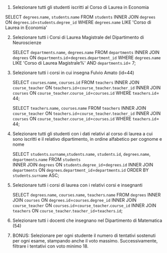 1. Selezionare tutti gli studenti iscritti al Corso di Laurea in Economia

SELECT `degrees`.`name`, `students`.`name` 
FROM `students` 
INNER JOIN `degrees` 
ON `degrees`.`id`=`students`.`degree_id` 
WHERE `degrees`.`name` LIKE 'Corso di Laurea in Economia'

2. Selezionare tutti i Corsi di Laurea Magistrale del Dipartimento di Neuroscienze

    SELECT `departments`.`name`, `degrees`.`name` FROM `departments` 
    INNER JOIN `degrees` 
    ON `departments`.`id`=`degrees`.`department_id` 
    WHERE `degrees`.`name` LIKE 'Corso di Laurea Magistrale%' 
    AND `departments`.`id`= 7;

3. Selezionare tutti i corsi in cui insegna Fulvio Amato (id=44)

    SELECT `courses`.`name`, `courses`.`id`
    FROM `teachers`
    INNER JOIN `course_teacher`
    ON `teachers`.`id`=`course_teacher`.`teacher_id`
    INNER JOIN `courses`
    ON `course_teacher`.`course_id`=`courses`.`id`
    WHERE `teachers`.`id`= 44;

    SELECT `teachers`.`name`, `courses`.`name`
    FROM `teachers`
    INNER JOIN `course_teacher`
    ON `teachers`.`id`=`course_teacher`.`teacher_id`
    INNER JOIN `courses`
    ON `course_teacher`.`course_id`=`courses`.`id`
    WHERE `teachers`.`id`= 44;

4. Selezionare tutti gli studenti con i dati relativi al corso di laurea a cui sono iscritti e il relativo dipartimento, in ordine alfabetico per cognome e nome

    SELECT `students`.`surname`,`students`.`name`, `students`.`id`, `degrees`.`name`, `departments`.`name`
    FROM `students`  
    INNER JOIN `degrees`
    ON `students`.`degree_id`=`degrees`.`id`
    INNER JOIN `departments`
    ON `degrees`.`department_id`=`departments`.`id`
    ORDER BY `students`.`surname` ASC;

5. Selezionare tutti i corsi di laurea con i relativi corsi e insegnanti

    SELECT `degrees`.`name`, `courses`.`name`, `teachers`.`name`
    FROM `degrees`
    INNER JOIN `courses`
    ON `degrees`.`id`=`courses`.`degree_id`
    INNER JOIN `course_teacher`
    ON `courses`.`id`=`course_teacher`.`course_id`
    INNER JOIN `teachers`
    ON `course_teacher`.`teacher_id`=`teachers`.`id`;

6. Selezionare tutti i docenti che insegnano nel Dipartimento di Matematica (54)

7. BONUS: Selezionare per ogni studente il numero di tentativi sostenuti per ogni esame, stampando anche il voto massimo. Successivamente, filtrare i tentativi con voto minimo 18.